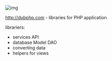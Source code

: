 ![img](http://dubphp.com/img/box/Original_512.png)

http://dubphp.com - libraries for PHP application

librariers:
- services API
- database Model DAO
- converting data
- helpers for views
